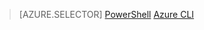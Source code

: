 > [AZURE.SELECTOR] 
[PowerShell](dns-reverse-dns-record-operations-ps.md)
[Azure CLI](dns-reverse-dns-record-operations-cli.md)

<!---------HONumber=AcomDC_0309_2016-->